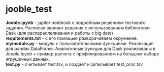 # jooble_test
**Jooble.ipynb** - jupiter notebook с подробным решением тестового задания. Расписал вариант решения с использованием библиотеки Dask (для распараллеливания и работы с big data)   
**requitements.txt** - с его помощью разворачиваем окружение.   
**mymodule.py** - модуль с пользовательскими функциями. Реализация для pandas DataFrame. Аналогичные функции для Dask реализованы в *Jooble.ipynb* + пример  расчета с профилированием на большом наборе игрушечных данных.   
**test.py**  - считывает test.tsv, и создает и записывает test_proc.tsv
